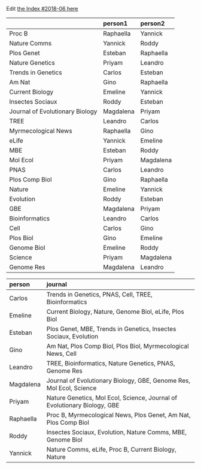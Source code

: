 Edit [the Index #2018-06 here](https://docs.google.com/document/d/1El1NxMlJAR6gVBH0AnVUPR6KApvZzwQjZcsqsVGXRAc/edit?usp=sharing)

|                                |person1   |person2   |
|:-------------------------------|:---------|:---------|
|Proc B                          |Raphaella |Yannick   |
|Nature Comms                    |Yannick   |Roddy     |
|Plos Genet                      |Esteban   |Raphaella |
|Nature Genetics                 |Priyam    |Leandro   |
|Trends in Genetics              |Carlos    |Esteban   |
|Am Nat                          |Gino      |Raphaella |
|Current Biology                 |Emeline   |Yannick   |
|Insectes Sociaux                |Roddy     |Esteban   |
|Journal of Evolutionary Biology |Magdalena |Priyam    |
|TREE                            |Leandro   |Carlos    |
|Myrmecological News             |Raphaella |Gino      |
|eLife                           |Yannick   |Emeline   |
|MBE                             |Esteban   |Roddy     |
|Mol Ecol                        |Priyam    |Magdalena |
|PNAS                            |Carlos    |Leandro   |
|Plos Comp Biol                  |Gino      |Raphaella |
|Nature                          |Emeline   |Yannick   |
|Evolution                       |Roddy     |Esteban   |
|GBE                             |Magdalena |Priyam    |
|Bioinformatics                  |Leandro   |Carlos    |
|Cell                            |Carlos    |Gino      |
|Plos Biol                       |Gino      |Emeline   |
|Genome Biol                     |Emeline   |Roddy     |
|Science                         |Priyam    |Magdalena |
|Genome Res                      |Magdalena |Leandro   |




|person    |journal                                                                  |
|:---------|:------------------------------------------------------------------------|
|Carlos    |Trends in Genetics, PNAS, Cell, TREE, Bioinformatics                     |
|Emeline   |Current Biology, Nature, Genome Biol, eLife, Plos Biol                   |
|Esteban   |Plos Genet, MBE, Trends in Genetics, Insectes Sociaux, Evolution         |
|Gino      |Am Nat, Plos Comp Biol, Plos Biol, Myrmecological News, Cell             |
|Leandro   |TREE, Bioinformatics, Nature Genetics, PNAS, Genome Res                  |
|Magdalena |Journal of Evolutionary Biology, GBE, Genome Res, Mol Ecol, Science      |
|Priyam    |Nature Genetics, Mol Ecol, Science, Journal of Evolutionary Biology, GBE |
|Raphaella |Proc B, Myrmecological News, Plos Genet, Am Nat, Plos Comp Biol          |
|Roddy     |Insectes Sociaux, Evolution, Nature Comms, MBE, Genome Biol              |
|Yannick   |Nature Comms, eLife, Proc B, Current Biology, Nature                     |
